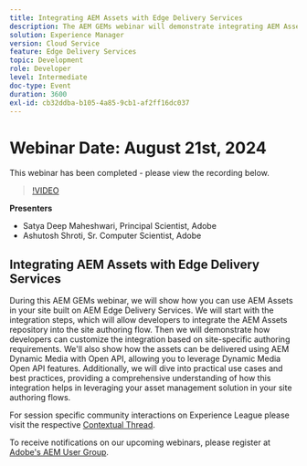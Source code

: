 ```yaml
---
title: Integrating AEM Assets with Edge Delivery Services
description: The AEM GEMs webinar will demonstrate integrating AEM Assets into sites built on AEM Edge Delivery Services, customizing the integration, delivering assets using AEM Dynamic Media with Open API, and exploring practical use cases and best practices.
solution: Experience Manager
version: Cloud Service
feature: Edge Delivery Services
topic: Development
role: Developer
level: Intermediate
doc-type: Event
duration: 3600
exl-id: cb32ddba-b105-4a85-9cb1-af2ff16dc037
---
```


# Webinar Date: August 21st, 2024

This webinar has been completed - please view the recording below.

>[!VIDEO](https://video.tv.adobe.com/v/3433046/?quality=12&learn=on)

**Presenters**

* Satya Deep Maheshwari, Principal Scientist, Adobe
* Ashutosh Shroti, Sr. Computer Scientist, Adobe

## Integrating AEM Assets with Edge Delivery Services

During this AEM GEMs webinar, we will show how you can use AEM Assets in your site built on AEM Edge Delivery Services.  We will start with the integration steps, which will allow developers to integrate the AEM Assets repository into the site authoring flow. Then we will demonstrate how developers can customize the integration based on site-specific authoring requirements. We'll also show how the assets can be delivered using AEM Dynamic Media with Open API, allowing you to leverage Dynamic Media Open API features. Additionally, we will dive into practical use cases and best practices, providing a comprehensive understanding of how this integration helps in leveraging your asset management solution in your site authoring flows.

For session specific community interactions on Experience League please visit the respective [Contextual Thread](https://adobe.ly/3LSCVfX). 

To receive notifications on our upcoming webinars, please register at [Adobe's AEM User Group](https://aem-augs.adobe.com/).
